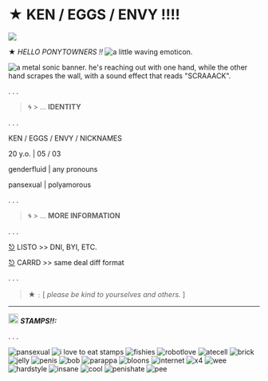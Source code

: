 # ★ KEN / EGGS / ENVY !!!!

![](https://komarev.com/ghpvc/?username=enviyous&color=orange&style=for-the-badge&label=LOOKERS)

★ *HELLO PONYTOWNERS !!* ![a little waving emoticon.](https://64.media.tumblr.com/be1612baf7168969ba3b682cf6b37e7d/8942c8727f65e719-f2/s75x75_c1/ee0885537392edf3907d1bd3b47f59e073a7555a.gifv) 

![a metal sonic banner. he's reaching out with one hand, while the other hand scrapes the wall, with a sound effect that reads "SCRAAACK".](https://i.imgur.com/GQPg1cq.jpeg)

. . .

> 🌀 > ... **IDENTITY**

. . .

KEN / EGGS / ENVY / NICKNAMES

20 y.o. | 05 / 03

genderfluid | any pronouns

pansexual | polyamorous

. . .

> 🌀 > ... **MORE INFORMATION**

. . .

<a href="https://listography.com/ken10/%E2%99%9E/-_for_horses">⎋</a> LISTO >> DNI, BYI, ETC.

<a href="https://envyous.carrd.co/">⎋</a> CARRD >> same deal diff format

. . .

> ★﹕[ *please be kind to yourselves and others.* ]

___

<img src="https://64.media.tumblr.com/4654f3f2455b8bdec817f7197efd9586/9877539ca421ad39-b7/s75x75_c1/ccd80ba3cb74c34b677c7ebacab88a77b63c2704.gifv" width="20"> ***STAMPS!!:***

. . .

![pansexual](https://64.media.tumblr.com/1624c1d44ca1dc07dcd8a1f5ff4b54ba/0c50539804864d84-53/s100x200/8973af256a917ed98f651bbe4665356d724292a0.pnj) ![i love to eat stamps](https://64.media.tumblr.com/f1494ab3e694699f37557da526beaff9/ec8f693b87536b40-6d/s100x200/5014d79593adcea9f2288d7a8f6894acf12ce7d1.gifv) ![fishies](https://64.media.tumblr.com/ff0445a36f00b247dc0ad3fb2ccb9401/baf41b79d8f82464-c4/s100x200/653162726b3f4b4ec2139fdec3b6b768a767d731.gifv) ![robotlove](https://64.media.tumblr.com/e6076d550e27d4c61c2738752f1dc37c/f22d2144805534be-26/s100x200/458c18da915c43812fd11763aa8896cb1adea188.gifv) ![atecell](https://64.media.tumblr.com/ecc7a24943bb3b6c40345229f201da62/473928ea48888009-9f/s100x200/e75ae400acfe9825ce08ae940aed68fd938b80b7.pnj) ![brick](https://64.media.tumblr.com/8db257366fc8585c17164cf803edc194/473928ea48888009-da/s100x200/7d01018150c4017156642f88eb1d111409130f06.jpg) ![jelly](https://64.media.tumblr.com/54f3e982ef5e6b7e9328dc31c39443d4/0455fac414385656-da/s100x200/11137a5042d6c56bfcb8ed225fba2794be85e8c8.gifv) ![penis](https://64.media.tumblr.com/e658bea23833000e0fc07c016e2d1488/f1413ef45abf2485-7d/s100x200/299f80bd3a7705491033decba75cf03f3647b88b.pnj) ![bob](https://64.media.tumblr.com/61d7e5083b1e82f81f74e3b5c8b88725/2ab066047e402f64-f8/s100x200/9d9d223d28cbd0ead6d10c12f7ae8d059033055c.pnj) ![parappa](https://64.media.tumblr.com/2fc02f6775b5b0da501c886515b03fcd/79d8b316934d24c3-d4/s100x200/c55b479b5fd49ca8991478438b9d0b73c1ac8771.gifv) ![bloons](https://64.media.tumblr.com/fec80276e22c3a56282cea0c426cae0f/2be3d7b7e3b8925d-54/s100x200/4a6df057cf8e2eb55ddee6924c5b1827684e1a78.gifv) ![internet](https://64.media.tumblr.com/2fbee26e6b54b931aa46f9151887ea47/2be3d7b7e3b8925d-96/s100x200/3983322ad62a43739c1fb758dbda7ecdf02932fc.pnj) ![x4](https://64.media.tumblr.com/0c234cf64764c13d9afe848199cc2dbc/2e5aa8d51d2d0f17-d2/s100x200/c85a5985d352fecf62bb7dd70a8eaea0a199d57d.pnj) ![wee](https://64.media.tumblr.com/49d942d916bd0deed7a5ed1a7b4fe1d9/3bf62ad8d20f8b2a-4e/s100x200/f2fc5bfe0ec035cda2785293df48caee29215f44.gifv) ![hardstyle](https://64.media.tumblr.com/f5bfb9f88f7646f0348aeb2d01f8c44a/5e5d02f1f6821b09-6a/s100x200/4d9904aa0d061e06bce3cc34984f2d89c85de561.gifv) ![insane](https://64.media.tumblr.com/5caf142024100d774e274bf32a7014c9/f1413ef45abf2485-89/s100x200/bca83d6ca73018633e7678db69b05fe45fed1f2e.jpg) ![cool](https://64.media.tumblr.com/5cfa5c794862f423add1d0a5cebdd452/d2d2e653ce9b8f37-50/s100x200/06c3eae5c483f68daa648819021883b8a8d40b17.gifv) ![penishate](https://64.media.tumblr.com/1ec32be0117e9cf780ad33dcac9a9248/473928ea48888009-f3/s100x200/25522e1ec76c6628fb43d2de0e2ca7f1c989f7be.jpg) ![pee](https://64.media.tumblr.com/a8005009908fe11ec7e3719a8c7ad9c0/6f072ea04e7b6c72-72/s100x200/74e388ab76e58e3220239ac9df751f21e47ccc8a.pnj)
